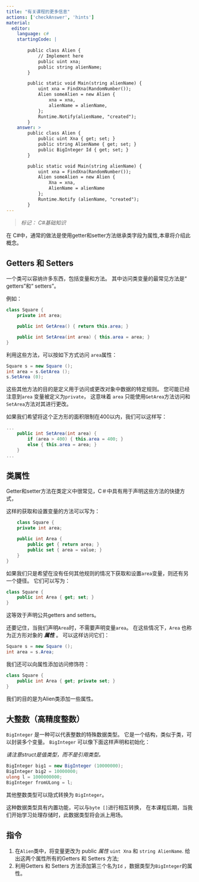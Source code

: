 ```yaml
---
title: "有关课程的更多信息"
actions: ['checkAnswer', 'hints']
material: 
  editor:
    language: c#
    startingCode: |
    
        public class Alien {
            // Implement here
            public uint xna;
            public string alienName;
        }

        public static void Main(string alienName) {
            uint xna = FindXna(RandomNumber());
            Alien someAlien = new Alien {
                xna = xna, 
                alienName = alienName, 
            };
            Runtime.Notify(alienName, "created");
        }
    answer: > 
        public class Alien {
            public uint Xna { get; set; }
            public string AlienName { get; set; }
            public BigInteger Id { get; set; }
        }

        public static void Main(string alienName) {
            uint xna = FindXna(RandomNumber());
            Alien someAlien = new Alien {
                Xna = xna, 
                AlienName = alienName
            };
            Runtime.Notify (alienName, "created");
        }
---
```


> *标记： C#基础知识*

在 C#中，通常的做法是使用getter和setter方法继承类字段为属性,本章将介绍此概念。

## Getters 和 Setters 

一个类可以容纳许多东西，包括变量和方法。 其中访问类变量的最常见方法是“ getters”和“ setters”。

例如：

```c#
class Square {
    private int area;

    public int GetArea() { return this.area; }

    public int SetArea(int area) { this.area = area; }
}
```

利用这些方法，可以按如下方式访问 `area`属性：

```c#
Square s = new Square (); 
int area = s.GetArea (); 
s.SetArea (0); 
```

这些其他方法的目的是定义用于访问或更改对象中数据的特定规则。 您可能已经注意到`area`  变量被定义为`private`，
这意味着 `area` 只能使用`GetArea`方法访问和`SetArea`方法对其进行更改。

如果我们希望将这个正方形的面积限制在400以内，我们可以这样写：

```c#
...
    public int SetArea(int area) { 
        if (area > 400) { this.area = 400; } 
        else { this.area = area; }    
    }
...
```

## 类属性

Getter和setter方法在类定义中很常见，C＃中具有用于声明这些方法的快捷方式，

这样的获取和设置变量的方法可以写为：

```c#
    class Square {
    private int area;

    public int Area {
        public get { return area; }
        public set { area = value; }
    }
}
```

如果我们只是希望在没有任何其他规则的情况下获取和设置`area`变量，则还有另一个捷径。 它们可以写为：

```c#
class Square {
    public int Area { get; set; }
}
```
这等效于声明公共getters and setters。

还要记住，当我们声明`Area`时，不需要声明变量`area`。
在这些情况下，`Area` 也称为正方形对象的 ***属性*** 。 可以这样访问它们：

```c#
Square s = new Square (); 
int area = s.Area; 
```

我们还可以向属性添加访问修饰符：

```c#
class Square {
    public int Area { get; private set; }
}
```
我们的目的是为Alien类添加一些属性。

## 大整数（高精度整数）

`BigInteger` 是一种可以代表整数的特殊数据类型。 它是一个结构，类似于类，可以封装多个变量。 `BigInteger` 可以像下面这样声明和初始化：

*请注意struct是值类型，而不是引用类型。*

```c#
BigInteger big1 = new BigInteger (10000000); 
BigInteger big2 = 10000000; 
ulong l = 1000000000; 
BigInteger fromULong = l; 
```

其他整数类型可以隐式转换为 `BigInteger`。

这种数据类型具有内置功能，可以与`byte []`进行相互转换，
在本课程后期，当我们开始学习处理存储时，此数据类型将会派上用场。

## 指令

1. 在`Alien`类中，将变量更改为 public  *属性* `uint Xna` 和 `string AlienName`. 给出这两个属性所有的Getters 和 Setters 方法; 
2. 利用Getters 和 Setters 方法添加第三个名为`Id` ，数据类型为`BigInteger`的属性。

